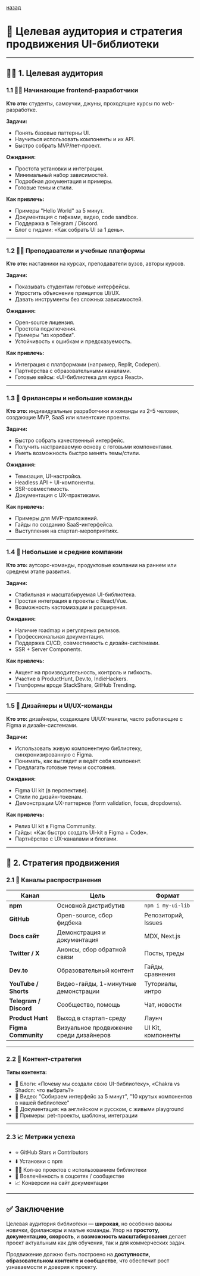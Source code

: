 
[назад](../Research_and_Planning.md)



# 🎯 Целевая аудитория и стратегия продвижения UI-библиотеки

---

## 🧍‍♂️ 1. Целевая аудитория

### 1.1 🧑‍💻 Начинающие frontend-разработчики

**Кто это:** студенты, самоучки, джуны, проходящие курсы по web-разработке.

**Задачи:**
- Понять базовые паттерны UI.
- Научиться использовать компоненты и их API.
- Быстро собрать MVP/пет-проект.

**Ожидания:**
- Простота установки и интеграции.
- Минимальный набор зависимостей.
- Подробная документация и примеры.
- Готовые темы и стили.

**Как привлечь:**
- Примеры "Hello World" за 5 минут.
- Документация с гифками, видео, code sandbox.
- Поддержка в Telegram / Discord.
- Блог с гидами: «Как собрать UI за 1 день».

---

### 1.2 👨‍🏫 Преподаватели и учебные платформы

**Кто это:** наставники на курсах, преподаватели вузов, авторы курсов.

**Задачи:**
- Показывать студентам готовые интерфейсы.
- Упростить объяснение принципов UI/UX.
- Давать инструменты без сложных зависимостей.

**Ожидания:**
- Open-source лицензия.
- Простота подключения.
- Примеры "из коробки".
- Устойчивость к ошибкам и предсказуемость.

**Как привлечь:**
- Интеграция с платформами (например, Replit, Codepen).
- Партнёрства с образовательными каналами.
- Готовые кейсы: «UI-библиотека для курса React».

---

### 1.3 👥 Фрилансеры и небольшие команды

**Кто это:** индивидуальные разработчики и команды из 2–5 человек, создающие MVP, SaaS или клиентские проекты.

**Задачи:**
- Быстро собрать качественный интерфейс.
- Получить настраиваемую основу с готовыми компонентами.
- Иметь возможность быстро менять темы/стили.

**Ожидания:**
- Темизация, UI-настройка.
- Headless API + UI-компоненты.
- SSR-совместимость.
- Документация с UX-практиками.

**Как привлечь:**
- Примеры для MVP-приложений.
- Гайды по созданию SaaS-интерфейса.
- Выступления на стартап-мероприятиях.

---

### 1.4 🏢 Небольшие и средние компании

**Кто это:** аутсорс-команды, продуктовые компании на раннем или среднем этапе развития.

**Задачи:**
- Стабильная и масштабируемая UI-библиотека.
- Простая интеграция в проекты с React/Vue.
- Возможность кастомизации и расширения.

**Ожидания:**
- Наличие roadmap и регулярных релизов.
- Профессиональная документация.
- Поддержка CI/CD, совместимость с дизайн-системами.
- SSR + Server Components.

**Как привлечь:**
- Акцент на производительность, контроль и гибкость.
- Участие в ProductHunt, Dev.to, IndieHackers.
- Платформы вроде StackShare, GitHub Trending.

---

### 1.5 🎨 Дизайнеры и UI/UX-команды

**Кто это:** дизайнеры, создающие UI/UX-макеты, часто работающие с Figma и дизайн-системами.

**Задачи:**
- Использовать живую компонентную библиотеку, синхронизированную с Figma.
- Понимать, как выглядит и ведёт себя компонент.
- Предлагать готовые темы и состояния.

**Ожидания:**
- Figma UI kit (в перспективе).
- Стили по дизайн-токенам.
- Демонстрации UX-паттернов (form validation, focus, dropdowns).

**Как привлечь:**
- Релиз UI kit в Figma Community.
- Гайды: «Как быстро создать UI-kit в Figma + Code».
- Партнёрство с UX-каналами и блогами.

---

## 📢 2. Стратегия продвижения

### 2.1 🚀 Каналы распространения

| Канал              | Цель                                  | Формат                   |
|--------------------|----------------------------------------|--------------------------|
| **npm**            | Основной дистрибутив                   | `npm i my-ui-lib`       |
| **GitHub**         | Open-source, сбор фидбека               | Репозиторий, Issues     |
| **Docs сайт**      | Демонстрация и документация            | MDX, Next.js             |
| **Twitter / X**    | Анонсы, сбор обратной связи            | Посты, треды            |
| **Dev.to**         | Образовательный контент                | Гайды, сравнения        |
| **YouTube / Shorts** | Видео-гайды, 1-минутные демонстрации | Туториалы, интро        |
| **Telegram / Discord** | Сообщество, помощь                 | Чат, новости            |
| **Product Hunt**   | Выход в стартап-среду                  | Лаунч                    |
| **Figma Community**| Визуальное продвижение среди дизайнеров| UI Kit, компоненты       |

---

### 2.2 🧠 Контент-стратегия

**Типы контента:**
- 📄 Блоги: «Почему мы создали свою UI-библиотеку», «Chakra vs Shadcn: что выбрать?»
- 🎥 Видео: "Собираем интерфейс за 5 минут", "10 крутых компонентов в нашей библиотеке"
- 📘 Документация: на английском и русском, с живыми playground
- 🧪 Примеры: pet-проекты, шаблоны, интеграции

---

### 2.3 📈 Метрики успеха

- ⭐ GitHub Stars и Contributors
- ⬇️ Установки с npm
- 🧑‍💻 Кол-во проектов с использованием библиотеки
- 💬 Вовлечённость в соцсетях / сообществе
- 📈 Конверсии на сайт документации

---

## ✅ Заключение

Целевая аудитория библиотеки — **широкая**, но особенно важны новички, фрилансеры и малые команды. Упор на **простоту, документацию, скорость**, и **возможность масштабирования** делает проект актуальным как для обучения, так и для коммерческих задач.

Продвижение должно быть построено на **доступности, образовательном контенте и сообществе**, что обеспечит рост узнаваемости и доверия к проекту.

